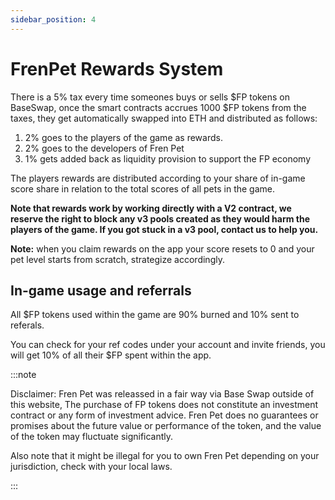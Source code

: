 ```yaml
---
sidebar_position: 4
---
```


# FrenPet Rewards System

There is a 5% tax every time someones buys or sells $FP tokens on BaseSwap, once the smart contracts accrues 1000 $FP tokens from the taxes, they get automatically swapped into ETH and distributed as follows:

1. 2% goes to the players of the game as rewards.
1. 2% goes to the developers of Fren Pet
1. 1% gets added back as liquidity provision to support the FP economy

The players rewards are distributed according to your share of in-game score share in relation to the total scores of all pets in the game.


**Note that rewards work by working directly with a V2 contract, we reserve the right to block any v3 pools created as they would harm the players of the game. If you got stuck in a v3 pool, contact us to help you.**



**Note:** when you claim rewards on the app your score resets to 0 and your pet level starts from scratch, strategize accordingly.

## In-game usage and referrals

All $FP tokens used within the game are 90% burned and 10% sent to referals.

You can check for your ref codes under your account and invite friends, you will get 10% of all their $FP spent within the app.




:::note

Disclaimer: Fren Pet was releassed in a fair way via Base Swap outside of this website, The purchase of FP tokens does not constitute an investment contract or any form of investment advice. Fren Pet does no guarantees or promises about the future value or performance of the token, and the value of the token may fluctuate significantly.

Also note that it might be illegal for you to own Fren Pet depending on your jurisdiction, check with your local laws.

:::